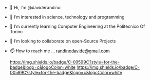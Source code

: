 - 👋 Hi, I’m @daviderandino
- 👀 I’m interested in science, technology and programming
- 🌱 I’m currently learning Computer Engineering at the Politecnico Of Torino
- 💞️ I’m looking to collaborate on open-Source Projects
- 📫 How to reach me ... randinodavide@gmail.com

	https://img.shields.io/badge/C-00599C?style=for-the-badge&logo=c&logoColor=white 	https://img.shields.io/badge/C-00599C?style=for-the-badge&logo=c&logoColor=white
